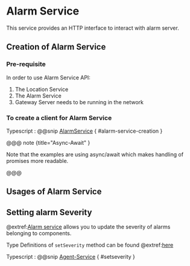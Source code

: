 # Alarm Service

This service provides an HTTP interface to interact with alarm server.

## Creation of Alarm Service

### Pre-requisite

In order to use Alarm Service API:

1. The Location Service
1. The Alarm Service
1. Gateway Server needs to be running in the network

### To create a client for Alarm Service

Typescript
:   @@snip [AlarmService](../../../../example/src/documentation/alarm/AlarmServiceExamples.ts) { #alarm-service-creation }

@@@ note {title="Async-Await" }

Note that the examples are using async/await which makes handling of promises more readable.

@@@

## Usages of Alarm Service

## Setting alarm Severity

@extref:[Alarm service](ts-docs:interfaces/clients.AlarmService.html) allows you to update the severity of alarms belonging to components.

Type Definitions of `setSeverity` method can be found @extref:[here](ts-docs:interfaces/clients.AlarmService.html#setseverity)

Typescript
:   @@snip [Agent-Service](../../../../example/src/documentation/alarm/AlarmServiceExamples.ts) { #setseverity }
